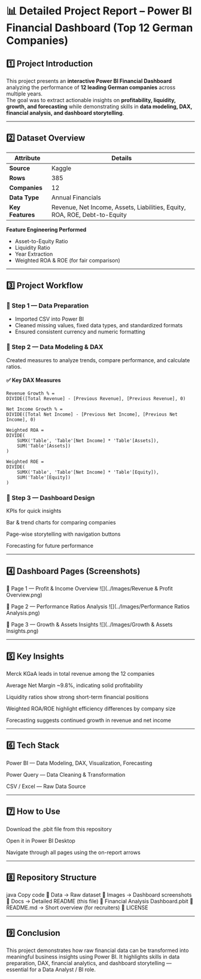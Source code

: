 # 📊 Detailed Project Report – Power BI Financial Dashboard (Top 12 German Companies)

## 1️⃣ Project Introduction
This project presents an **interactive Power BI Financial Dashboard** analyzing the performance of **12 leading German companies** across multiple years.  
The goal was to extract actionable insights on **profitability, liquidity, growth, and forecasting** while demonstrating skills in **data modeling, DAX, financial analysis, and dashboard storytelling**.

---

## 2️⃣ Dataset Overview
| Attribute | Details |
|-----------|---------|
| **Source** | Kaggle |
| **Rows** | 385 |
| **Companies** | 12 |
| **Data Type** | Annual Financials |
| **Key Features** | Revenue, Net Income, Assets, Liabilities, Equity, ROA, ROE, Debt-to-Equity |

**Feature Engineering Performed**
- Asset-to-Equity Ratio  
- Liquidity Ratio  
- Year Extraction  
- Weighted ROA & ROE (for fair comparison)

---

## 3️⃣ Project Workflow

### 🔹 Step 1 — Data Preparation
- Imported CSV into Power BI  
- Cleaned missing values, fixed data types, and standardized formats  
- Ensured consistent currency and numeric formatting  

### 🔹 Step 2 — Data Modeling & DAX
Created measures to analyze trends, compare performance, and calculate ratios.

#### ✅ Key DAX Measures
```DAX
Revenue Growth % =
DIVIDE([Total Revenue] - [Previous Revenue], [Previous Revenue], 0)

Net Income Growth % =
DIVIDE([Total Net Income] - [Previous Net Income], [Previous Net Income], 0)

Weighted ROA =
DIVIDE(
    SUMX('Table', 'Table'[Net Income] * 'Table'[Assets]),
    SUM('Table'[Assets])
)

Weighted ROE =
DIVIDE(
    SUMX('Table', 'Table'[Net Income] * 'Table'[Equity]),
    SUM('Table'[Equity])
)
```

### 🔹 Step 3 — Dashboard Design
KPIs for quick insights

Bar & trend charts for comparing companies

Page-wise storytelling with navigation buttons

Forecasting for future performance

---

## 4️⃣ Dashboard Pages (Screenshots)
📌 Page 1 — Profit & Income Overview
![](../Images/Revenue & Profit Overview.png)

📌 Page 2 — Performance Ratios Analysis
![](../Images/Performance Ratios Analysis.png)

📌 Page 3 — Growth & Assets Insights
![](../Images/Growth & Assets Insights.png)

---

## 5️⃣ Key Insights
Merck KGaA leads in total revenue among the 12 companies

Average Net Margin ~9.8%, indicating solid profitability

Liquidity ratios show strong short-term financial positions

Weighted ROA/ROE highlight efficiency differences by company size

Forecasting suggests continued growth in revenue and net income

---

## 6️⃣ Tech Stack
Power BI — Data Modeling, DAX, Visualization, Forecasting

Power Query — Data Cleaning & Transformation

CSV / Excel — Raw Data Source

---

## 7️⃣ How to Use
Download the .pbit file from this repository

Open it in Power BI Desktop

Navigate through all pages using the on-report arrows

---

## 8️⃣ Repository Structure
java
Copy code
📁 Data                     → Raw dataset
📁 Images                   → Dashboard screenshots
📁 Docs                     → Detailed README (this file)
📄 Financial Analysis Dashboard.pbit
📄 README.md                → Short overview (for recruiters)
📄 LICENSE

---

## 9️⃣ Conclusion
This project demonstrates how raw financial data can be transformed into meaningful business insights using Power BI. It highlights skills in data preparation, DAX, financial analytics, and dashboard storytelling — essential for a Data Analyst / BI role.

